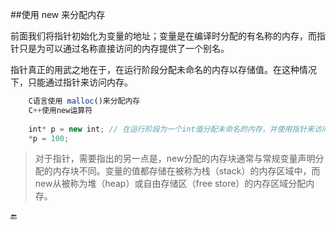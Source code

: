 ##使用 new 来分配内存

前面我们将指针初始化为变量的地址；变量是在编译时分配的有名称的内存，而指针只是为可以通过名称直接访问的内存提供了一个别名。

指针真正的用武之地在于，在运行阶段分配未命名的内存以存储值。在这种情况下，只能通过指针来访问内存。

```javascript
    C语言使用 malloc()来分配内存
    C++使用new运算符
    
    int* p = new int; // 在运行阶段为一个int值分配未命名的内存，并使用指针来访问这个值
    *p = 100;
```
>对于指针，需要指出的另一点是，new分配的内存块通常与常规变量声明分配的内存块不同。变量的值都存储在被称为栈（stack）的内存区域中，而new从被称为堆（heap）或自由存储区（free store）的内存区域分配内存。

🔚